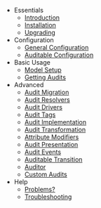* Essentials
  * [Introduction](introduction.md)
  * [Installation](installation.md)
  * [Upgrading](upgrading.md)
* Configuration
  * [General Configuration](general-configuration.md)
  * [Auditable Configuration](auditable-configuration.md)
* Basic Usage
  * [Model Setup](model-setup.md)
  * [Getting Audits](getting-audits.md)
* Advanced
  * [Audit Migration](audit-migration.md)
  * [Audit Resolvers](audit-resolvers.md)
  * [Audit Drivers](audit-drivers.md)
  * [Audit Tags](audit-tags.md)
  * [Audit Implementation](audit-implementation.md)
  * [Audit Transformation](audit-transformation.md)
  * [Attribute Modifiers](attribute-modifiers.md)
  * [Audit Presentation](audit-presentation.md)
  * [Audit Events](audit-events.md)
  * [Auditable Transition](auditable-transition.md)
  * [Auditor](auditor.md)
  * [Custom Audits](audit-custom.md)
* Help
  * [Problems?](problems.md)
  * [Troubleshooting](troubleshooting.md)
